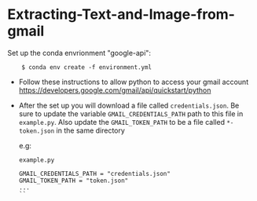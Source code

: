 # Extracting-Text-and-Image-from-gmail

 Set up the conda envrionment "google-api":

        $ conda env create -f environment.yml 

* Follow these instructions to allow python to access your gmail account 
    https://developers.google.com/gmail/api/quickstart/python

* After the set up you will download a file called `credentials.json`. Be sure to update the variable `GMAIL_CREDENTIALS_PATH` path to this file in `example.py`. Also update the `GMAIL_TOKEN_PATH` to be a file called `*-token.json` in the same directory

    e.g:
    ```
    example.py 

    GMAIL_CREDENTIALS_PATH = "credentials.json"
    GMAIL_TOKEN_PATH = "token.json"
    ...
    ``


